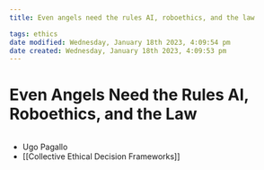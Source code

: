 ```yaml
---
title: Even angels need the rules AI, roboethics, and the law

tags: ethics 
date modified: Wednesday, January 18th 2023, 4:09:54 pm
date created: Wednesday, January 18th 2023, 4:09:53 pm
---
```


# Even Angels Need the Rules AI, Roboethics, and the Law
```toc
```

- Ugo Pagallo
- [[Collective Ethical Decision Frameworks]]



